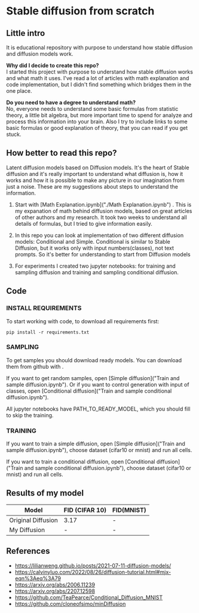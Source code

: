# Stable diffusion from scratch

## Little intro

It is educational repository with purpose to understand how stable diffusion and diffusion models work.

**Why did I decide to create this repo?**<br/>
I started this project with purpose to understand how stable diffusion works and what math it uses. I've read a lot of articles with math explanation and code implementation, but I didn't find something which bridges them in the one place.

**Do you need to have a degree to understand math?**<br/>
No, everyone needs to understand some basic formulas from statistic theory, a little bit algebra, but more important time to spend for analyze and process this information into your brain. Also I try to include links to some basic formulas or good explanation of theory, that you can read if you get stuck.

## How better to read this repo?

Latent diffusion models based on Diffusion models. It's the heart of Stable diffusion and it's really important to understand what diffusion is, how it works and how it is possible to make any picture in our imagination from just a noise. These are my suggestions about steps to understand the information.

1. Start with [Math Explanation.ipynb]("./Math Explanation.ipynb") . This is my expanation of math behind diffusion models, based on great articles of other authors and my research. It took two weeks to understand all details of formulas, but I tried to give information easily.

2. In this repo you can look at implementation of two different diffusion models: Conditional and Simple. Conditional is similar to Stable Diffusion, but it works only with input numbers(classes), not text prompts. So it's better for understanding to start from Diffusion models

3. For experiments I created two jupyter notebooks: for training and sampling diffusion and training and sampling conditional diffusion.

## Code

### INSTALL REQUIREMENTS

To start working with code, to download all requirements first:

```shell
pip install -r requirements.txt
```

### SAMPLING

To get samples you should download ready models. You can download them from github with .

If you want to get random samples, open [Simple diffusion]("Train and sample diffusion.ipynb"). Or if you want to control generation with input of classes, open [Conditional diffusion]("Train and sample conditional diffusion.ipynb").

All jupyter notebooks have PATH_TO_READY_MODEL, which you should fill to skip the training.

### TRAINING

If you want to train a simple diffusion, open [Simple diffusion]("Train and sample diffusion.ipynb"), choose dataset (cifar10 or mnist) and run all cells.

If you want to train a conditional diffusion, open [Conditional diffusion]("Train and sample conditional diffusion.ipynb"), choose dataset (cifar10 or mnist) and run all cells.

## Results of my model

| Model              | FID (CIFAR 10) | FID(MNIST) |
| ------------------ | ------------- | ----------  |
| Original Diffusion | 3.17          | -           |
| My Diffusion       | -             | -           |

## References

* https://lilianweng.github.io/posts/2021-07-11-diffusion-models/
* https://calvinyluo.com/2022/08/26/diffusion-tutorial.html#mjx-eqn%3Aeq%3A79
* https://arxiv.org/abs/2006.11239
* https://arxiv.org/abs/2207.12598
* https://github.com/TeaPearce/Conditional_Diffusion_MNIST
* https://github.com/cloneofsimo/minDiffusion